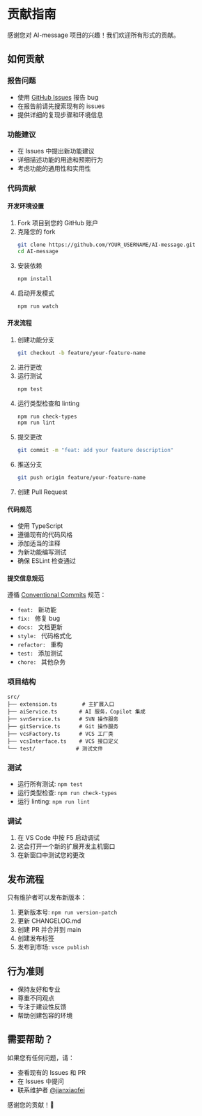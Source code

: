 # 贡献指南

感谢您对 AI-message 项目的兴趣！我们欢迎所有形式的贡献。

## 如何贡献

### 报告问题
- 使用 [GitHub Issues](https://github.com/jianxiaofei/AI-message/issues) 报告 bug
- 在报告前请先搜索现有的 issues
- 提供详细的复现步骤和环境信息

### 功能建议
- 在 Issues 中提出新功能建议
- 详细描述功能的用途和预期行为
- 考虑功能的通用性和实用性

### 代码贡献

#### 开发环境设置
1. Fork 项目到您的 GitHub 账户
2. 克隆您的 fork
   ```bash
   git clone https://github.com/YOUR_USERNAME/AI-message.git
   cd AI-message
   ```
3. 安装依赖
   ```bash
   npm install
   ```
4. 启动开发模式
   ```bash
   npm run watch
   ```

#### 开发流程
1. 创建功能分支
   ```bash
   git checkout -b feature/your-feature-name
   ```
2. 进行更改
3. 运行测试
   ```bash
   npm test
   ```
4. 运行类型检查和 linting
   ```bash
   npm run check-types
   npm run lint
   ```
5. 提交更改
   ```bash
   git commit -m "feat: add your feature description"
   ```
6. 推送分支
   ```bash
   git push origin feature/your-feature-name
   ```
7. 创建 Pull Request

#### 代码规范
- 使用 TypeScript
- 遵循现有的代码风格
- 添加适当的注释
- 为新功能编写测试
- 确保 ESLint 检查通过

#### 提交信息规范
遵循 [Conventional Commits](https://www.conventionalcommits.org/) 规范：

- `feat: ` 新功能
- `fix: ` 修复 bug
- `docs: ` 文档更新
- `style: ` 代码格式化
- `refactor: ` 重构
- `test: ` 添加测试
- `chore: ` 其他杂务

### 项目结构
```
src/
├── extension.ts        # 主扩展入口
├── aiService.ts       # AI 服务，Copilot 集成
├── svnService.ts      # SVN 操作服务
├── gitService.ts      # Git 操作服务
├── vcsFactory.ts      # VCS 工厂类
├── vcsInterface.ts    # VCS 接口定义
└── test/             # 测试文件
```

### 测试
- 运行所有测试: `npm test`
- 运行类型检查: `npm run check-types`
- 运行 linting: `npm run lint`

### 调试
1. 在 VS Code 中按 F5 启动调试
2. 这会打开一个新的扩展开发主机窗口
3. 在新窗口中测试您的更改

## 发布流程

只有维护者可以发布新版本：

1. 更新版本号: `npm run version-patch`
2. 更新 CHANGELOG.md
3. 创建 PR 并合并到 main
4. 创建发布标签
5. 发布到市场: `vsce publish`

## 行为准则

- 保持友好和专业
- 尊重不同观点
- 专注于建设性反馈
- 帮助创建包容的环境

## 需要帮助？

如果您有任何问题，请：
- 查看现有的 Issues 和 PR
- 在 Issues 中提问
- 联系维护者 [@jianxiaofei](https://github.com/jianxiaofei)

感谢您的贡献！🎉